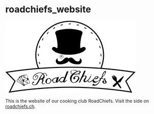# roadchiefs_website


![Logo](./images/logo.webp)

This is the website of our cooking club RoadChiefs. Visit the side on [roadchiefs.ch](https://www.roadchiefs.ch).


